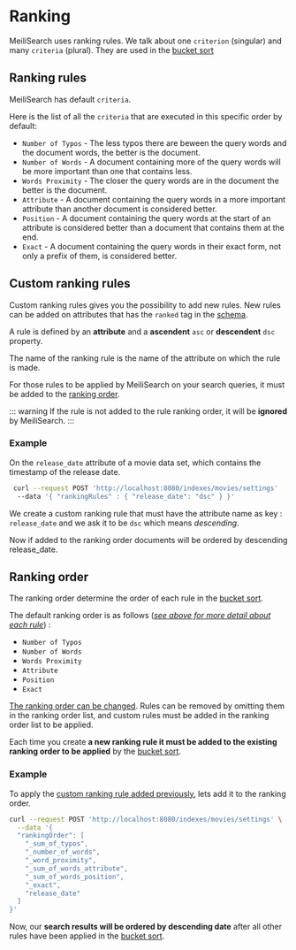 # Ranking

MeiliSearch uses ranking rules. We talk about one `criterion` (singular) and many `criteria` (plural). They are used in the [bucket sort](/advanced_guides/bucket_sort)

## Ranking rules

MeiliSearch has default `criteria`.

Here is the list of all the `criteria` that are executed in this specific order by default:

- `Number of Typos` - The less typos there are beween the query words and the document words, the better is the document.
- `Number of Words` - A document containing more of the query words will be more important than one that contains less.
- `Words Proximity` - The closer the query words are in the document the better is the document.
- `Attribute` - A document containing the query words in a more important attribute than another document is considered better.
- `Position` - A document containing the query words at the start of an attribute is considered better than a document that contains them at the end.
- `Exact` - A document containing the query words in their exact form, not only a prefix of them, is considered better.


## Custom ranking rules

Custom ranking rules gives you the possibility to add new rules. New rules can be added on attributes that has the `ranked` tag in the [schema](/main_concept/indexes.md#ranked).

A rule is defined by an **attribute** and a **ascendent** `asc` or **descendent** `dsc` property.

The name of the ranking rule is the name of the attribute on which the rule is made.

For those rules to be applied by MeiliSearch on your search queries, it must be added to the [ranking order](/advanced_guides/ranking.md#ranking-order).

::: warning
If the rule is not added to the rule ranking order, it will be **ignored** by MeiliSearch.
:::

### Example

On the `release_date` attribute of a movie data set, which contains the timestamp of the release date.
```bash
 curl --request POST 'http://localhost:8080/indexes/movies/settings'
  --data '{ "rankingRules" : { "release_date": "dsc" } }'
```

We create a custom ranking rule that must have the attribute name as key : `release_date` and we ask it to be `dsc` which means *descending*.

Now if added to the ranking order documents will be ordered by descending release_date.

## Ranking order

The ranking order determine the order of each rule in the [bucket sort](/advanced_guides/bucket_sort).

The default ranking order is as follows ([*see above for more detail about each rule*](/advanced_guides/ranking.md#ranking-rules)) :

- `Number of Typos`
- `Number of Words`
- `Words Proximity`
- `Attribute`
- `Position`
- `Exact`

[The ranking order can be changed](/references/settings.md#ranking-rules). Rules can be removed by omitting them in the ranking order list, and custom rules must be added in the ranking order list to be applied.

Each time you create **a new ranking rule it must be added to the existing ranking order to be applied** by the [bucket sort](/advanced_guides/bucket_sort.md).

### Example

To apply the [custom ranking rule added previously](/advanced_guides/ranking.md#custom-ranking-rules), lets add it to the ranking order.

```bash
curl --request POST 'http://localhost:8080/indexes/movies/settings' \
  --data '{
  "rankingOrder": [
    "_sum_of_typos",
    "_number_of_words",
    "_word_proximity",
    "_sum_of_words_attribute",
    "_sum_of_words_position",
    "_exact",
    "release_date"
  ]
}'
```

Now, our **search results will be ordered by descending date** after all other rules have been applied in the [bucket sort](/advanced_guides/bucket_sort).
